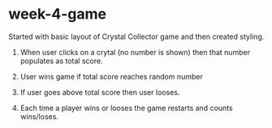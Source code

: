 # week-4-game

Started with basic layout of Crystal Collector game and then created styling. 

1. When user clicks on a crytal (no number is shown) then that number populates as total score. 

2. User wins game if total score reaches random number

3. If user goes above total score then user looses. 

4. Each time a player wins or looses the game restarts and counts wins/loses. 